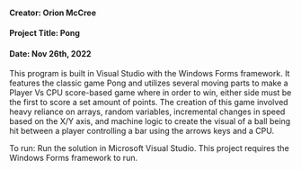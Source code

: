 ﻿#### Creator: Orion McCree

#### Project Title: Pong

#### Date: Nov 26th, 2022

This program is built in Visual Studio with the Windows Forms framework. It features the classic game Pong and utilizes several
moving parts to make a Player Vs CPU score-based game where in order to win, either side must be the first to score a set
amount of points. The creation of this game involved heavy reliance on arrays, random variables, incremental changes in 
speed based on the X/Y axis, and machine logic to create the visual of a ball being hit between a player controlling a 
bar using the arrows keys and a CPU.

To run: Run the solution in Microsoft Visual Studio. This project requires the Windows Forms framework to run.